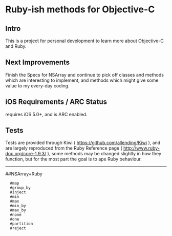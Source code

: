 # Ruby-ish methods for Objective-C

Intro
---------------------
This is a project for personal development to learn more about Objective-C and Ruby.

Next Improvements
---------------------
Finish the Specs for NSArray and continue to pick off classes and methods which are interesting to implement, and methods which might give some value to my every-day coding.

iOS Requirements / ARC Status
---------------------
requires iOS 5.0+, and is ARC enabled.

Tests
---------------------
Tests are provided through Kiwi ( https://github.com/allending/Kiwi ), and are largely reproduced from the Ruby
Reference page ( http://www.ruby-doc.org/core-1.9.3/ ), some methods may be changed slightly
in how they function, but for the most part the goal is to ape Ruby behaviour.

---------------------

##NSArray+Ruby

```
  #map
  #group_by
  #inject
  #min
  #max
  #min_by
  #max_by
  #none
  #one
  #partition
  #reject
```
